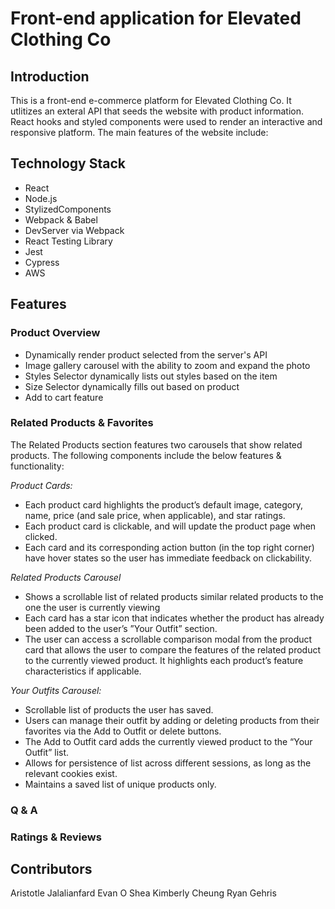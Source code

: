 # Front-end application for Elevated Clothing Co

## Introduction
This is a front-end e-commerce platform for Elevated Clothing Co. It utlitizes an exteral API that seeds the website with product information. React hooks and styled components were used to render an interactive and responsive platform. The main features of the website include:

## Technology Stack
* React
* Node.js
* StylizedComponents
* Webpack & Babel
* DevServer via Webpack
* React Testing Library
* Jest
* Cypress
* AWS

## Features

### Product Overview

* Dynamically render product selected from the server's API 
* Image gallery carousel with the ability to zoom and expand the photo 
* Styles Selector dynamically lists out styles based on the item 
* Size Selector dynamically fills out based on product 
* Add to cart feature

### Related Products & Favorites

The Related Products section features two carousels that show related products. The following components include the below features & functionality:

*Product Cards:*
* Each product card highlights the product’s default image, category, name, price (and sale price, when applicable), and star ratings.
* Each product card is clickable, and will update the product page when clicked.
* Each card and its corresponding action button (in the top right corner) have hover states so the user has immediate feedback on clickability.

*Related Products Carousel*
* Shows a scrollable list of related products similar related products to the one the user is currently viewing
* Each card has a star icon that indicates whether the product has already been added to the user’s ”Your Outfit” section.
* The user can access a scrollable comparison modal from the product card that allows the user to compare the features of the related product to the currently viewed product. It highlights each product’s feature characteristics if applicable.

*Your Outfits Carousel:*
* Scrollable list of products the user has saved.
* Users can manage their outfit by adding or deleting products from their favorites via the Add to Outfit or delete buttons.
* The Add to Outfit card adds the currently viewed product to the “Your Outfit” list.
* Allows for persistence of list across different sessions, as long as the relevant cookies exist.
* Maintains a saved list of unique products only.

### Q & A

### Ratings & Reviews

## Contributors
Aristotle Jalalianfard
Evan O Shea
Kimberly Cheung
Ryan Gehris
